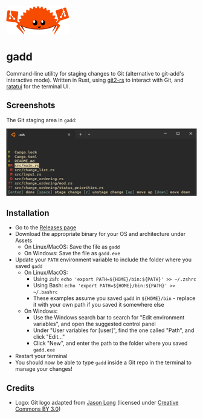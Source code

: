 ![Ferris the Crab, mascot of the Rust programming language, holding Git logo](https://github.com/hermannm/gadd/blob/assets/ferris-the-git-crab.png?raw=true)

# gadd

Command-line utility for staging changes to Git (alternative to git-add's interactive mode). Written in Rust, using [git2-rs](https://github.com/rust-lang/git2-rs) to interact with Git, and [ratatui](https://github.com/tui-rs-revival/ratatui) for the terminal UI.

## Screenshots

The Git staging area in `gadd`:

![Screenshot of the gadd terminal application](https://github.com/hermannm/gadd/blob/assets/gadd-staging-area.png?raw=true)

## Installation

- Go to the [Releases page](https://github.com/hermannm/gadd/releases)
- Download the appropriate binary for your OS and architecture under Assets
  - On Linux/MacOS: Save the file as `gadd`
  - On Windows: Save the file as `gadd.exe`
- Update your `PATH` environment variable to include the folder where you saved `gadd`
  - On Linux/MacOS:
    - Using zsh: `echo 'export PATH=${HOME}/bin:${PATH}' >> ~/.zshrc`
    - Using Bash: `echo 'export PATH=${HOME}/bin:${PATH}' >> ~/.bashrc`
    - These examples assume you saved `gadd` in `${HOME}/bin` - replace it with your own path if you saved it somewhere else
  - On Windows:
    - Use the Windows search bar to search for "Edit environment variables", and open the suggested control panel
    - Under "User variables for \[user\]", find the one called "Path", and click "Edit..."
    - Click "New", and enter the path to the folder where you saved `gadd.exe`
- Restart your terminal
- You should now be able to type `gadd` inside a Git repo in the terminal to manage your changes!

## Credits

- Logo: Git logo adapted from [Jason Long](https://git-scm.com/downloads/logos) (licensed under [Creative Commons BY 3.0](https://creativecommons.org/licenses/by/3.0/))
